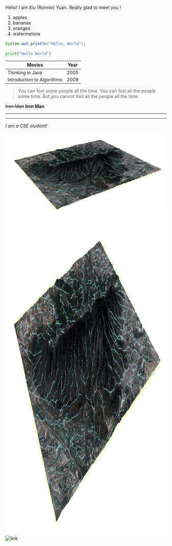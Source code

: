 Hello! I am Xiu (Ronnie) Yuan. 
Really glad to meet you !

1. apples
2. bananas
3. oranges
4. watermelons

``` java
System.out.println("Hello, World");
```

```python
print("Hello World")
```

|Movies|Year|
|--|--|
|Thinking in Java|2005|
|Introduction to Algorithms|2009|


>You can fool some people all the time. You can fool all the people some time. But you cannot fool all the people all the time.

~~Iron Man~~
**Iron Man**

______

___

*I am a CSE student!*

![image](B84BD6F5-8CE4-4649-A9AB-CD61F20927FA_1_105_c.jpeg)
<img src = "B84BD6F5-8CE4-4649-A9AB-CD61F20927FA_1_105_c.jpeg" width = "500" height = "1000"/>
![link]("https://www.yizhanyang.com/Java/107.html")
